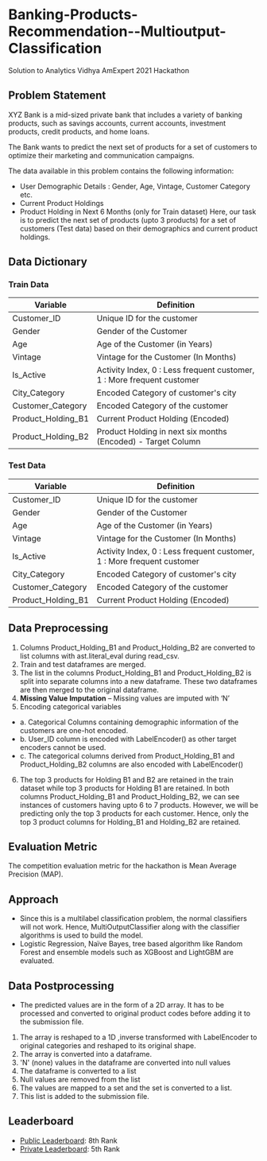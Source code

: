 # Banking-Products-Recommendation--Multioutput-Classification
Solution to Analytics Vidhya AmExpert 2021 Hackathon


## Problem Statement
XYZ Bank is a mid-sized private bank that includes a variety of banking products, such as savings accounts, current accounts, investment products, credit products, and home loans.

The Bank wants to predict the next set of products for a set of customers to optimize their marketing and communication campaigns.

The data available in this problem contains the following information:
- User Demographic Details : Gender, Age, Vintage, Customer Category etc.
- Current Product Holdings
- Product Holding in Next 6 Months (only for Train dataset)
Here, our task is to predict the next set of products (upto 3 products) for a set of customers (Test data) based on their demographics and current product holdings.

## Data Dictionary

### Train Data
Variable | Definition
--- | ---
Customer_ID | Unique ID for the customer 
Gender | Gender of the Customer
Age | Age of the Customer (in Years)
Vintage | Vintage for the Customer (In Months)
Is_Active | Activity Index, 0 :  Less frequent customer, 1 : More frequent customer
City_Category | Encoded Category of customer's city
Customer_Category | Encoded Category of the customer
Product_Holding_B1 | Current Product Holding (Encoded)
Product_Holding_B2 | Product Holding in next six months (Encoded) - Target Column

### Test Data
Variable | Definition
--- | ---
Customer_ID | Unique ID for the customer 
Gender | Gender of the Customer
Age | Age of the Customer (in Years)
Vintage | Vintage for the Customer (In Months)
Is_Active | Activity Index, 0 :  Less frequent customer, 1 : More frequent customer
City_Category | Encoded Category of customer's city
Customer_Category | Encoded Category of the customer
Product_Holding_B1 | Current Product Holding (Encoded)

## Data Preprocessing
1. Columns Product_Holding_B1 and Product_Holding_B2  are converted to list columns with ast.literal_eval during read_csv.
2. Train and test dataframes are merged.
3. The list in the columns Product_Holding_B1 and Product_Holding_B2 is split into separate columns into a new dataframe. These two dataframes are then merged to the original dataframe. 
4. **Missing Value Imputation** – Missing values are imputed with ‘N’
5. Encoding categorical variables
- a. Categorical Columns containing demographic information of the customers are one-hot encoded. 
- b. User_ID column is encoded with LabelEncoder() as other target encoders cannot be used. 
- c. The categorical columns derived from Product_Holding_B1 and Product_Holding_B2 columns are also encoded with LabelEncoder() 
6. The top 3 products for Holding B1 and B2 are retained in the train dataset while top 3 products for Holding B1 are retained. 
In both columns Product_Holding_B1 and Product_Holding_B2, we can see instances of customers having upto 6 to 7 products. However, we will be predicting only the top 3 products for each customer. Hence, only the top 3 product columns for Holding_B1 and Holding_B2 are retained. 


## Evaluation Metric
The competition evaluation metric for the hackathon is Mean Average Precision (MAP).


## Approach
- Since this is a multilabel classification problem, the normal classifiers will not work. Hence, MultiOutputClassifier along with the classifier algorithms is used to build the model.
- Logistic Regression, Naïve Bayes, tree based algorithm like Random Forest and ensemble models such as XGBoost and LightGBM are evaluated. 


## Data Postprocessing
- The predicted values are in the form of a 2D array. It has to be processed and converted to original product codes before adding it to the submission file. 
1. The array is reshaped to a 1D ,inverse transformed with LabelEncoder to original categories and reshaped to its original shape.
2. The array is converted into a dataframe. 
3. 'N' (none) values in the dataframe are converted into null values
4. The dataframe is converted to a list
5. Null values are removed from the list
6. The values are mapped to a set and the set is converted to a list.
7. This list is added to the submission file. 


## Leaderboard
- [Public Leaderboard](https://datahack.analyticsvidhya.com/contest/amexpert-2021-machine-learning-hackathon/#LeaderBoard): 8th Rank
- [Private Leaderboard](https://datahack.analyticsvidhya.com/contest/amexpert-2021-machine-learning-hackathon/#LeaderBoard): 5th Rank
